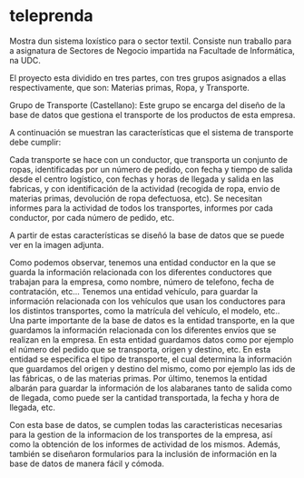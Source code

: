 # teleprenda
Mostra dun sistema loxístico para o sector textil.
Consiste nun traballo para a asignatura de Sectores de Negocio impartida na Facultade de Informática, na UDC.

El proyecto esta dividido en tres partes, con tres grupos asignados a ellas respectivamente, que son: Materias primas, Ropa, y Transporte.

Grupo de Transporte (Castellano):
Este grupo se encarga del diseño de la base de datos que gestiona el
transporte de los productos de esta empresa. 

A continuación se muestran las características que el sistema de transporte debe cumplir:

Cada transporte se hace con un conductor, que transporta un conjunto de ropas, identificadas por un número de pedido, con fecha y tiempo de salida desde el centro logístico, con fechas y horas de llegada y salida en las fabricas, y con identificación de la actividad (recogida de ropa, envio de materias primas, devolución de ropa defectuosa, etc).
Se necesitan informes para la actividad de todos los transportes, informes por cada conductor, por cada número de pedido, etc.

A partir de estas características se diseñó la base de datos que se puede ver en la imagen adjunta.

Como podemos observar, tenemos una entidad conductor en la que se guarda la información relacionada con los diferentes conductores que trabajan para la empresa, como nombre, número de telefono, fecha de contratación, etc...
Tenemos una entidad vehículo, para guardar la información relacionada con los vehículos que usan los conductores para los distintos transportes, como la matrícula del vehículo, el modelo, etc..
Una parte importante de la base de datos es la entidad transporte, en la que guardamos la información relacionada con los diferentes envíos que se realizan en la empresa. En esta entidad guardamos datos como por ejemplo el número del pedido que se transporta, origen y destino, etc. En esta entidad se especifica el tipo de transporte, el cual determina la información que guardamos del origen y destino del mismo, como por ejemplo las ids de las fábricas, o de las materias primas.
Por último, tenemos la entidad albarán para guardar la información de los alabaranes tanto de salida como de llegada, como puede ser la cantidad transportada, la fecha y hora de llegada, etc.

Con esta base de datos, se cumplen todas las caracteristicas necesarias para la gestion de la informacion de los transportes de la empresa, así como la obtención de los informes de actividad de los mismos.
Además, también se diseñaron formularios para la inclusión de información en la base de datos de manera fácil y cómoda.